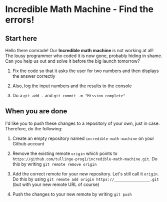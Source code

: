 # Incredible Math Machine - Find the errors!

## Start here
Hello there comrade! Our **Incredible math machine** is not working at all! The lousy programmer who coded it is now gone, probably hiding in shame. Can you help us out and solve it before the big launch tomorrow?

1. Fix the code so that it asks the user for two numbers and then displays the answer correctly
   
2. Also, log the input numbers and the results to the console

3. Do a `git add .` and `git commit -m "Mission complete"`

## When you are done
I'd like you to push these changes to a repository of your own, just in case. Therefore, do the following:

1. Create an empty repository named `incredible-math-machine` on your Github account

2. Remove the existing remote `origin` which points to `https://github.com/tullinge-prog1/incredible-math-machine.git`. Do this by writing `git remote remove origin`

3. Add the correct remote for your new repository. Let's still call it `origin`. Do this by using `git remote add origin https://________________.git` (but with your new remote URL of course)

4. Push the changes to your new remote by writing `git push`
